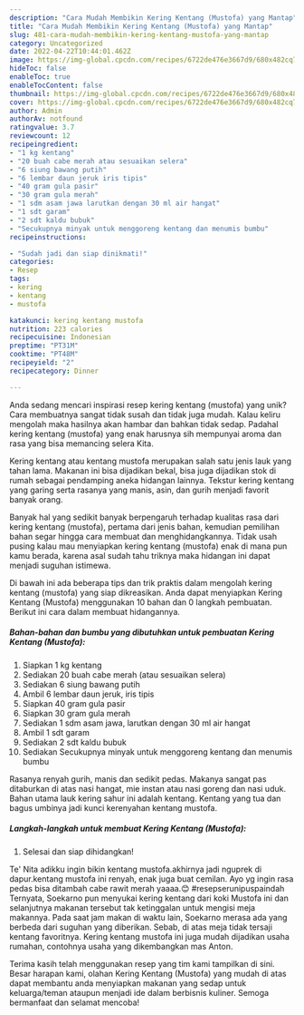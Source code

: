 ```yaml
---
description: "Cara Mudah Membikin Kering Kentang (Mustofa) yang Mantap"
title: "Cara Mudah Membikin Kering Kentang (Mustofa) yang Mantap"
slug: 481-cara-mudah-membikin-kering-kentang-mustofa-yang-mantap
category: Uncategorized
date: 2022-04-22T10:44:01.462Z
image: https://img-global.cpcdn.com/recipes/6722de476e3667d9/680x482cq70/kering-kentang-mustofa-foto-resep-utama.jpg
hideToc: false
enableToc: true
enableTocContent: false
thumbnail: https://img-global.cpcdn.com/recipes/6722de476e3667d9/680x482cq70/kering-kentang-mustofa-foto-resep-utama.jpg
cover: https://img-global.cpcdn.com/recipes/6722de476e3667d9/680x482cq70/kering-kentang-mustofa-foto-resep-utama.jpg
author: Admin
authorAv: notfound
ratingvalue: 3.7
reviewcount: 12
recipeingredient:
- "1 kg kentang"
- "20 buah cabe merah atau sesuaikan selera"
- "6 siung bawang putih"
- "6 lembar daun jeruk iris tipis"
- "40 gram gula pasir"
- "30 gram gula merah"
- "1 sdm asam jawa larutkan dengan 30 ml air hangat"
- "1 sdt garam"
- "2 sdt kaldu bubuk"
- "Secukupnya minyak untuk menggoreng kentang dan menumis bumbu"
recipeinstructions:

- "Sudah jadi dan siap dinikmati!"
categories:
- Resep
tags:
- kering
- kentang
- mustofa

katakunci: kering kentang mustofa 
nutrition: 223 calories
recipecuisine: Indonesian
preptime: "PT31M"
cooktime: "PT48M"
recipeyield: "2"
recipecategory: Dinner

---
```





Anda sedang mencari inspirasi resep kering kentang (mustofa) yang unik? Cara membuatnya sangat tidak susah dan tidak juga mudah. Kalau keliru mengolah maka hasilnya akan hambar dan bahkan tidak sedap. Padahal kering kentang (mustofa) yang enak harusnya sih mempunyai aroma dan rasa yang bisa memancing selera Kita.





Kering kentang atau kentang mustofa merupakan salah satu jenis lauk yang tahan lama. Makanan ini bisa dijadikan bekal, bisa juga dijadikan stok di rumah sebagai pendamping aneka hidangan lainnya. Tekstur kering kentang yang garing serta rasanya yang manis, asin, dan gurih menjadi favorit banyak orang.

Banyak hal yang sedikit banyak berpengaruh terhadap kualitas rasa dari kering kentang (mustofa), pertama dari jenis bahan, kemudian pemilihan bahan segar hingga cara membuat dan menghidangkannya. Tidak usah pusing kalau mau menyiapkan kering kentang (mustofa) enak di mana pun kamu berada, karena asal sudah tahu triknya maka hidangan ini dapat menjadi suguhan istimewa.






Di bawah ini ada beberapa tips dan trik praktis dalam mengolah kering kentang (mustofa) yang siap dikreasikan. Anda dapat menyiapkan Kering Kentang (Mustofa) menggunakan 10 bahan dan 0 langkah pembuatan. Berikut ini cara dalam membuat hidangannya.

<!--inarticleads1-->

##### Bahan-bahan dan bumbu yang dibutuhkan untuk pembuatan Kering Kentang (Mustofa):

1. Siapkan 1 kg kentang
1. Sediakan 20 buah cabe merah (atau sesuaikan selera)
1. Sediakan 6 siung bawang putih
1. Ambil 6 lembar daun jeruk, iris tipis
1. Siapkan 40 gram gula pasir
1. Siapkan 30 gram gula merah
1. Sediakan 1 sdm asam jawa, larutkan dengan 30 ml air hangat
1. Ambil 1 sdt garam
1. Sediakan 2 sdt kaldu bubuk
1. Sediakan Secukupnya minyak untuk menggoreng kentang dan menumis bumbu


Rasanya renyah gurih, manis dan sedikit pedas. Makanya sangat pas ditaburkan di atas nasi hangat, mie instan atau nasi goreng dan nasi uduk. Bahan utama lauk kering sahur ini adalah kentang. Kentang yang tua dan bagus umbinya jadi kunci kerenyahan kentang mustofa. 

<!--inarticleads2-->

##### Langkah-langkah untuk membuat Kering Kentang (Mustofa):


1. Selesai dan siap dihidangkan!

Te&#39; Nita adikku ingin bikin kentang mustofa.akhirnya jadi nguprek di dapur.kentang mustofa ini renyah, enak juga buat cemilan. Ayo yg ingin rasa pedas bisa ditambah cabe rawit merah yaaaa.😊 #resepserunipuspaindah Ternyata, Soekarno pun menyukai kering kentang dari koki Mustofa ini dan selanjutnya makanan tersebut tak ketinggalan untuk mengisi meja makannya. Pada saat jam makan di waktu lain, Soekarno merasa ada yang berbeda dari suguhan yang diberikan. Sebab, di atas meja tidak tersaji kentang favoritnya. Kering kentang mustofa ini juga mudah dijadikan usaha rumahan, contohnya usaha yang dikembangkan mas Anton. 

Terima kasih telah menggunakan resep yang tim kami tampilkan di sini. Besar harapan kami, olahan Kering Kentang (Mustofa) yang mudah di atas dapat membantu anda menyiapkan makanan yang sedap untuk keluarga/teman ataupun menjadi ide dalam berbisnis kuliner. Semoga bermanfaat dan selamat mencoba!

